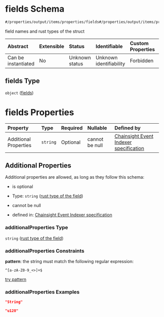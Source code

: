 # fields Schema

```txt
#/properties/output/items/properties/fields#/properties/output/items/properties/fields
```

field names and rust types of the struct

| Abstract            | Extensible | Status         | Identifiable            | Custom Properties | Additional Properties | Access Restrictions | Defined In                                                                           |
| :------------------ | :--------- | :------------- | :---------------------- | :---------------- | :-------------------- | :------------------ | :----------------------------------------------------------------------------------- |
| Can be instantiated | No         | Unknown status | Unknown identifiability | Forbidden         | Allowed               | none                | [algorithm\_indexer.json\*](../../out/algorithm_indexer.json "open original schema") |

## fields Type

`object` ([fields](algorithm_indexer-properties-output-output-struct-properties-fields.md))

# fields Properties

| Property              | Type     | Required | Nullable       | Defined by                                                                                                                                                                                                                                            |
| :-------------------- | :------- | :------- | :------------- | :---------------------------------------------------------------------------------------------------------------------------------------------------------------------------------------------------------------------------------------------------- |
| Additional Properties | `string` | Optional | cannot be null | [Chainsight Event Indexer specification](algorithm_indexer-properties-output-output-struct-properties-fields-rust-type-of-the-field.md "#/properties/output/items/properties/fields#/properties/output/items/properties/fields/additionalProperties") |

## Additional Properties

Additional properties are allowed, as long as they follow this schema:



*   is optional

*   Type: `string` ([rust type of the field](algorithm_indexer-properties-output-output-struct-properties-fields-rust-type-of-the-field.md))

*   cannot be null

*   defined in: [Chainsight Event Indexer specification](algorithm_indexer-properties-output-output-struct-properties-fields-rust-type-of-the-field.md "#/properties/output/items/properties/fields#/properties/output/items/properties/fields/additionalProperties")

### additionalProperties Type

`string` ([rust type of the field](algorithm_indexer-properties-output-output-struct-properties-fields-rust-type-of-the-field.md))

### additionalProperties Constraints

**pattern**: the string must match the following regular expression:&#x20;

```regexp
^[a-zA-Z0-9_<>]+$
```

[try pattern](https://regexr.com/?expression=%5E%5Ba-zA-Z0-9_%3C%3E%5D%2B%24 "try regular expression with regexr.com")

### additionalProperties Examples

```json
"String"
```

```json
"u128"
```

